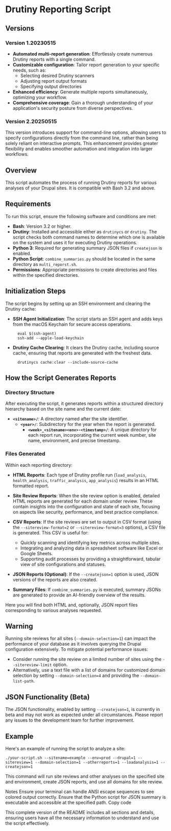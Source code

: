 # Drutiny Reporting Script

## Versions

### Version 1.20230515

- **Automated multi-report generation**: Effortlessly create numerous Drutiny reports with a single command.
- **Customizable configuration**: Tailor report generation to your specific needs, such as:
  - Selecting desired Drutiny scanners
  - Adjusting report output formats
  - Specifying output directories
- **Enhanced efficiency**: Generate multiple reports simultaneously, optimizing your workflow.
- **Comprehensive coverage**: Gain a thorough understanding of your application's security posture from diverse perspectives.

### Version 2.20250515

This version introduces support for command-line options, allowing users to specify configurations directly from the command line, rather than being solely reliant on interactive prompts. This enhancement provides greater flexibility and enables smoother automation and integration into larger workflows.

## Overview

This script automates the process of running Drutiny reports for various analyses of your Drupal sites. It is compatible with Bash 3.2 and above.

## Requirements

To run this script, ensure the following software and conditions are met:

- **Bash**: Version 3.2 or higher.
- **Drutiny**: Installed and accessible either as `drutinycs` or `drutiny`. The script checks both command names to determine which one is available on the system and uses it for executing Drutiny operations.
- **Python 3**: Required for generating summary JSON files if `createjson` is enabled.
- **Python Script**: `combine_summaries.py` should be located in the same directory as `multi_reporst.sh`.
- **Permissions**: Appropriate permissions to create directories and files within the specified directories.

## Initialization Steps

The script begins by setting up an SSH environment and clearing the Drutiny cache:

- **SSH Agent Initialization**: The script starts an SSH agent and adds keys from the macOS Keychain for secure access operations.

  ```
    eval $(ssh-agent)
    ssh-add --apple-load-keychain
  ```   

- **Drutiny Cache Clearing**: It clears the Drutiny cache, including source cache, ensuring that reports are generated with the freshest data.

  ```
    drutinycs cache:clear --include-source-cache
  ```  

## How the Script Generates Reports

### Directory Structure

After executing the script, it generates reports within a structured directory hierarchy based on the site name and the current date:

- **`<sitename>/`**: A directory named after the site identifier.
  - **`<year>/`**: Subdirectory for the year when the report is generated.
    - **`<week>_<sitename><env>-<timestamp>/`**: A unique directory for each report run, incorporating the current week number, site name, environment, and precise timestamp.

### Files Generated

Within each reporting directory:

- **HTML Reports**: Each type of Drutiny profile run (`load_analysis`, `health_analysis`, `traffic_analysis`, `app_analysis`) results in an HTML formatted report.

- **Site Review Reports**: When the site review option is enabled, detailed HTML reports are generated for each domain under review. These contain insights into the configuration and state of each site, focusing on aspects like security, performance, and best practice compliance.

- **CSV Reports**: If the site reviews are set to output in CSV format (using the `--sitereview-format=2` or `--sitereview-format=3` options), a CSV file is generated. This CSV is useful for:
  - Quickly scanning and identifying key metrics across multiple sites.
  - Integrating and analyzing data in spreadsheet software like Excel or Google Sheets.
  - Supporting audit processes by providing a straightforward, tabular view of site configurations and statuses.

- **JSON Reports (Optional)**: If the `--createjson=1` option is used, JSON versions of the reports are also created.
- **Summary Files**: If `combine_summaries.py` is executed, summary JSONs are generated to provide an AI-friendly overview of the results.


Here you will find both HTML and, optionally, JSON report files corresponding to various analyses requested.

## Warning

Running site reviews for all sites (`--domain-selection=1`) can impact the performance of your database as it involves querying the Drupal configuration extensively. To mitigate potential performance issues:

- Consider running the site review on a limited number of sites using the `--sitereview-limit` option.
- Alternatively, use a text file with a list of domains for customized domain selection by setting `--domain-selection=4` and providing the `--domain-list-path`.

## JSON Functionality (Beta)

The JSON functionality, enabled by setting `--createjson=1`, is currently in beta and may not work as expected under all circumstances. Please report any issues to the development team for further improvement.

## Example

Here's an example of running the script to analyze a site:

```
./your-script.sh --sitename=example --env=prod --drupal=1 --sitereview=1 --domain-selection=1 --otherreports=1 --loadanalysis=1 --createjson=1
```

This command will run site reviews and other analyses on the specified site and environment, create JSON reports, and use all domains for site review.

Notes
Ensure your terminal can handle ANSI escape sequences to see colored output correctly.
Ensure that the Python script for JSON summary is executable and accessible at the specified path.
Copy code

This complete version of the README includes all sections and details, ensuring users have all the necessary information to understand and use the script effectively.
